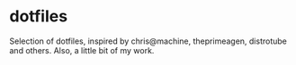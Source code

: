 # dotfiles
Selection of dotfiles, inspired by chris@machine, theprimeagen, distrotube and others. Also, a little bit of my work.
